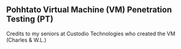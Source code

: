 ## Pohhtato Virtual Machine (VM) Penetration Testing (PT)

Credits to my seniors at Custodio Technologies who created the VM (Charles & W.L.)

